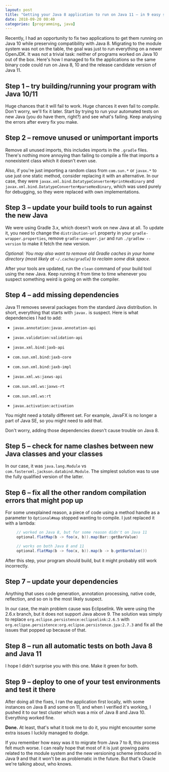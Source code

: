 ```yaml
---
layout: post
title: "Getting your Java 8 application to run on Java 11 – in 9 easy steps"
date: 2018-09-20 00:40
categories: [programming, java]
---
```


Recently, I had an opportunity to fix two applications to get them running on Java 10 while preserving compatibility with Java 8.
Migrating to the module system was not on the table, the goal was just to run everything on a newer OpenJDK.
It was not a trivial task: neither of programs worked on Java 10 out of the box.
Here's how I managed to fix the applications so the same binary code could run on Java 8, 10 and the release candidate version of Java 11.

<!-- more -->

## Step 1 – try building/running your program with Java 10/11

Huge chances that it will fail to work. Huge chances it even fail to _compile_. Don't worry, we'll fix it later.
Start by trying to run your automated tests on new Java (you do have them, right?) and see what's failing.
Keep analysing the errors after every fix you make.

## Step 2 – remove unused or unimportant imports

Remove all unused imports, this includes imports in the `.gradle` files.
There's nothing more annoying than failing to compile a file that imports a nonexistent class which it doesn't even use.

Also, if you're just importing a random class from `com.sun.*` or `javax.*` to use just one static method,
consider replacing it with an alternative.
In our case, they were `javax.xml.bind.DatatypeConverter#printHexBinary` and `javax.xml.bind.DatatypeConverter#parseHexBinary`,
which was used purely for debugging, so they were replaced with own implementations.

## Step 3 – update your build tools to run against the new Java

We were using Gradle 3.x, which doesn't work on new Java at all.
To update it, you need to change the `distribution-url` property in your `gradle-wrapper.properties`,
remove `gradle-wrapper.jar` and run `./gradlew --version` to make it fetch the new version.

_Optional: You may also want to remove old Gradle caches in your home directory
(most likely at `~/.cache/gradle`) to reclaim some disk space._

After your tools are updated, run the `clean` command of your build tool using the new Java.
Keep running it from time to time whenever you suspect something weird is going on with the compiler.

## Step 4 – add missing dependencies

Java 11 removes several packages from the standard Java distribution. In short, everything that starts with `javax.` is suspect.
Here is what dependencies I had to add: 

* `javax.annotation:javax.annotation-api`

* `javax.validation:validation-api`

* `javax.xml.bind:jaxb-api`

* `com.sun.xml.bind:jaxb-core`

* `com.sun.xml.bind:jaxb-impl`

* `javax.xml.ws:jaxws-api`

* `com.sun.xml.ws:jaxws-rt`

* `com.sun.xml.ws:rt`

* `javax.activation:activation`

You might need a totally different set. For example, JavaFX is no longer a part of Java SE, so you might need to add that.

Don't worry, adding those dependencies doesn't cause trouble on Java 8.

## Step 5 – check for name clashes between new Java classes and your classes

In our case, it was `java.lang.Module` vs `com.fasterxml.jackson.databind.Module`.
The simplest solution was to use the fully qualified version of the latter.

## Step 6 – fix all the other random compilation errors that might pop up

For some unexplained reason, a piece of code using a method handle as a parameter to `Optional#map` stopped wanting to compile.
I just replaced it with a lambda:

```java
     // worked on Java 8, but for some reason didn't on Java 11
     optional.flatMap(b -> foo(x, b)).map(Bar::getBarValue)

     // works on both Java 8 and 11
     optional.flatMap(b -> foo(x, b)).map(b -> b.getBarValue())
```

After this step, your program should build, but it might probably still work incorrectly.

## Step 7 – update your dependencies

Anything that uses code generation, annotation processing, native code, reflection, and so on is the most likely suspect.

In our case, the main problem cause was Eclipselink.
We were using the 2.6.x branch, but it does not support Java above 9.
The solution was simply to replace `org.eclipse.persistence:eclipselink:2.6.5`
with `org.eclipse.persistence:org.eclipse.persistence.jpa:2.7.3` and fix all the issues that popped up because of that.

## Step 8 – run all automatic tests on both Java 8 and Java 11

I hope I didn't surprise you with this one. Make it green for both.

## Step 9 – deploy to one of your test environments and test it there

After doing all the fixes, I ran the application first locally, with some instances on Java 8 and some on 11,
and when I verified it's working, I pushed it to our test cluster which was a mix of Java 8 and Java 10. Everything worked fine.

**Done.** At least, that's what it took me to do it, you might encounter some extra issues I luckily managed to dodge.

If you remember how easy was it to migrate from Java 7 to 8, this process felt much worse.
I can really hope that most of it is just growing pains related to the module system and the new versioning scheme introduced in Java 9 and that it won't be as problematic in the future.
But that's Oracle we're talking about, who knows.

